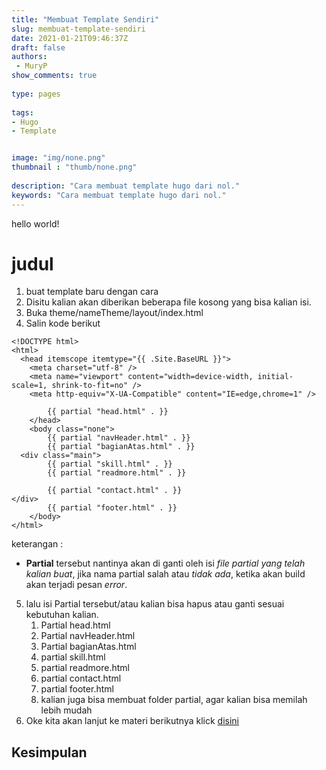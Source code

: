 ```yaml
---
title: "Membuat Template Sendiri"
slug: membuat-template-sendiri
date: 2021-01-21T09:46:37Z
draft: false 
authors:
 - MuryP
show_comments: true 
 
type: pages 
 
tags: 
- Hugo
- Template


image: "img/none.png" 
thumbnail : "thumb/none.png" 
 
description: "Cara membuat template hugo dari nol." 
keywords: "Cara membuat template hugo dari nol." 
--- 
```

hello world!

# judul

1. buat template baru dengan cara 
2. Disitu kalian akan diberikan beberapa file kosong yang bisa kalian isi.
3. Buka theme/nameTheme/layout/index.html
4. Salin kode berikut
```
<!DOCTYPE html>
<html>
  <head itemscope itemtype="{{ .Site.BaseURL }}">
    <meta charset="utf-8" /> 
    <meta name="viewport" content="width=device-width, initial-scale=1, shrink-to-fit=no" />
    <meta http-equiv="X-UA-Compatible" content="IE=edge,chrome=1" />
    
        {{ partial "head.html" . }}
    </head>
    <body class="none">
        {{ partial "navHeader.html" . }}
        {{ partial "bagianAtas.html" . }}
  <div class="main">
        {{ partial "skill.html" . }}
        {{ partial "readmore.html" . }}
        
        {{ partial "contact.html" . }}
</div>
        {{ partial "footer.html" . }}
    </body>
</html>
```
keterangan :
- **Partial** tersebut nantinya akan di ganti oleh isi *file partial yang telah kalian buat*, jika nama partial salah atau *tidak ada*, ketika akan build akan terjadi pesan *error*.
5. lalu isi Partial tersebut/atau kalian bisa hapus atau ganti sesuai kebutuhan kalian.
    1. Partial head.html
    2. Partial navHeader.html
    3. Partial bagianAtas.html
    4. partial skill.html
    5. partial readmore.html
    6. partial contact.html
    7. partial footer.html
    8. kalian juga bisa membuat folder partial, agar kalian bisa memilah lebih mudah
6. Oke kita akan lanjut ke materi berikutnya klick [disini](/membuat-hugo-lebih-static)

## Kesimpulan

